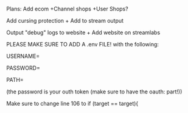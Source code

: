Plans:
Add ecom
    +Channel shops
    +User Shops?

Add cursing protection
    + Add to stream output

Output "debug" logs to website
    + Add website on streamlabs

PLEASE MAKE SURE TO ADD A .env FILE! with the following:

USERNAME=

PASSWORD=

PATH=

(the password is your outh token (make sure to have the oauth: part!))

Make sure to change line 106 to if (target == target){
